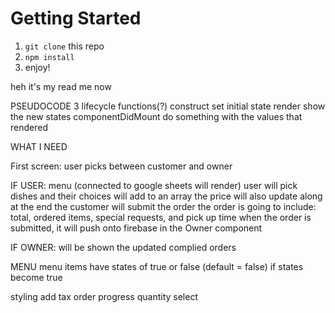 # Getting Started

1. `git clone` this repo
2. `npm install`
3. enjoy!


heh it's my read me now

PSEUDOCODE
3 lifecycle functions(?)
construct
    set initial state
render
    show the new states
componentDidMount
    do something with the values that rendered

WHAT I NEED

First screen:
    user picks between customer and owner

IF USER:
    menu (connected to google sheets will render)
    user will pick dishes and their choices will add to an array
    the price will also update along 
    at the end the customer will submit the order 
    the order is going to include: total, ordered items, special requests, and pick up time
    when the order is submitted, it will push onto firebase in the Owner component
    
IF OWNER: 
    will be shown the updated complied orders 

MENU
    menu items have states of true or false (default = false)
    if states become true


styling
add tax
order progress
quantity select



